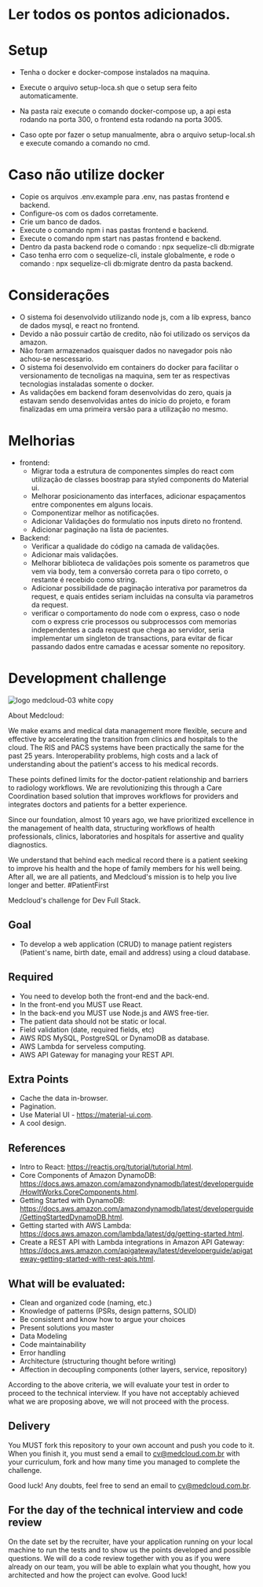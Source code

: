# Ler todos os pontos adicionados.
# Setup
  - Tenha o docker e docker-compose instalados na maquina.
  - Execute o arquivo setup-loca.sh que o setup sera feito automaticamente.
  - Na pasta raiz execute o comando docker-compose up, a api esta rodando na porta 300, o frontend esta rodando na porta 3005.
  
  - Caso opte por fazer o setup manualmente, abra o arquivo setup-local.sh e execute comando a comando no cmd.
  
# Caso não utilize docker
  - Copie os arquivos .env.example para .env, nas pastas frontend e backend.
  - Configure-os com os dados corretamente.
  - Crie um banco de dados.
  - Execute o comando npm i nas pastas frontend e backend.
  - Execute o comando  npm start nas pastas frontend e backend.
  - Dentro da pasta backend rode o comando : npx sequelize-cli db:migrate
  - Caso tenha erro com o sequelize-cli, instale globalmente, e rode o comando : npx sequelize-cli db:migrate dentro da pasta backend.
 
# Considerações
  - O sistema foi desenvolvido utilizando node js, com a lib express, banco de dados mysql, e react no frontend.
  - Devido a não possuir cartão de credito, não foi utilizado os serviços da amazon.
  - Não foram armazenados quaisquer dados no navegador pois não achou-se nescessario.
  - O sistema foi desenvolvido em containers do docker para facilitar o versionamento de tecnoligas na maquina, sem ter as respectivas tecnologias instaladas somente o docker.
  - As validações em backend foram desenvolvidas do zero, quais ja estavam sendo desenvolvidas antes do inicio do projeto, e foram finalizadas em uma primeira versão para a utilização no mesmo.

# Melhorias
  - frontend:
    - Migrar toda a estrutura de componentes simples do react com utilização de classes boostrap para styled components do Material ui.
    - Melhorar posicionamento das interfaces, adicionar espaçamentos entre componentes em alguns locais.
    - Componentizar melhor as notificações.
    - Adicionar Validações do formulatio nos inputs direto no frontend.
    - Adicionar paginação na lista de pacientes.
  - Backend:
    - Verificar a qualidade do código na camada de validações.
    - Adicionar mais validações.
    - Melhorar biblioteca de validações pois somente os parametros que vem via body, tem a conversão correta para o tipo correto, o restante é recebido como string.
    - Adicionar possibilidade de paginação interativa por parametros da request, e quais entides seriam incluidas na consulta via parametros da request.
    - verificar o comportamento do node com o express, caso o node com o express crie processos ou subprocessos com memorias independentes a cada request que chega ao servidor, seria implementar um singleton de transactions, para evitar de ficar passando dados entre camadas e acessar somente no repository.

# Development challenge

![logo medcloud-03 white copy](https://user-images.githubusercontent.com/46347123/158176045-de9fefb0-35e2-4515-83ff-c132608aa870.png)

About Medcloud:

We make exams and medical data management more flexible, secure and effective by accelerating the transition from clinics and hospitals to the cloud.
The RIS and PACS systems have been practically the same for the past 25 years. Interoperability problems, high costs and a lack of understanding about the patient's access to his medical records.

These points defined limits for the doctor-patient relationship and barriers to radiology workflows. We are revolutionizing this through a Care Coordination based solution that improves workflows for providers and integrates doctors and patients for a better experience.

Since our foundation, almost 10 years ago, we have prioritized excellence in the management of health data, structuring workflows of health professionals, clinics, laboratories and hospitals for assertive and quality diagnostics.

We understand that behind each medical record there is a patient seeking to improve his health and the hope of family members for his well being. After all, we are all patients, and Medcloud's mission is to help you live longer and better. #PatientFirst

Medcloud's challenge for Dev Full Stack.

## Goal

- To develop a web application (CRUD) to manage patient registers (Patient's name, birth date, email and address) using a cloud database.

## Required

- You need to develop both the front-end and the back-end.
- In the front-end you MUST use React.
- In the back-end you MUST use Node.js and AWS free-tier.
- The patient data should not be static or local.
- Field validation (date, required fields, etc)
- AWS RDS MySQL, PostgreSQL or DynamoDB as database.
- AWS Lambda for serveless computing.
- AWS API Gateway for managing your REST API.

## Extra Points

- Cache the data in-browser.
- Pagination.
- Use Material UI - https://material-ui.com.
- A cool design.

## References

- Intro to React: https://reactjs.org/tutorial/tutorial.html.
- Core Components of Amazon DynamoDB: https://docs.aws.amazon.com/amazondynamodb/latest/developerguide/HowItWorks.CoreComponents.html.
- Getting Started with DynamoDB: https://docs.aws.amazon.com/amazondynamodb/latest/developerguide/GettingStartedDynamoDB.html.
- Getting started with AWS Lambda: https://docs.aws.amazon.com/lambda/latest/dg/getting-started.html.
- Create a REST API with Lambda integrations in Amazon API Gateway: https://docs.aws.amazon.com/apigateway/latest/developerguide/apigateway-getting-started-with-rest-apis.html.

## What will be evaluated:

- Clean and organized code (naming, etc.)
- Knowledge of patterns (PSRs, design patterns, SOLID)
- Be consistent and know how to argue your choices
- Present solutions you master
- Data Modeling
- Code maintainability
- Error handling
- Architecture (structuring thought before writing)
- Affection in decoupling components (other layers, service, repository)

According to the above criteria, we will evaluate your test in order to proceed to the technical interview. If you have not acceptably achieved what we are proposing above, we will not proceed with the process.

## Delivery

You MUST fork this repository to your own account and push you code to it. 
When you finish it, you must send a email to cv@medcloud.com.br with your curriculum, fork and how many time you managed to complete the challenge.

Good luck! Any doubts, feel free to send an email to cv@medcloud.com.br.

## For the day of the technical interview and code review

On the date set by the recruiter, have your application running on your local machine to run the tests and to show us the points developed and possible questions. We will do a code review together with you as if you were already on our team, you will be able to explain what you thought, how you architected and how the project can evolve. Good luck!
